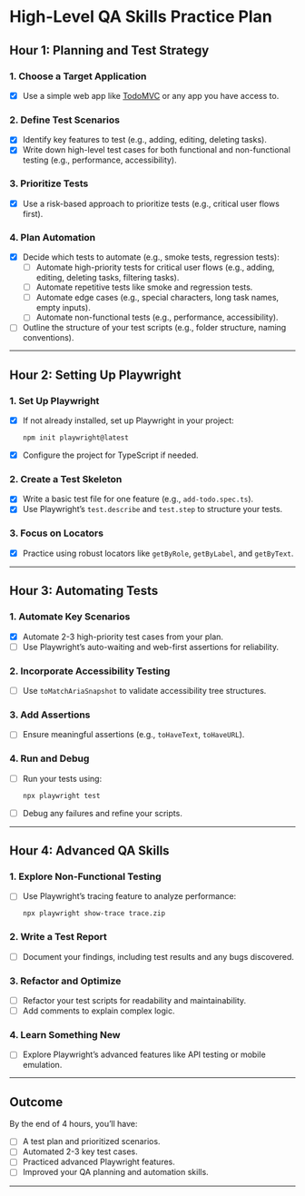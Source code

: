 # High-Level QA Skills Practice Plan

## **Hour 1: Planning and Test Strategy**

### 1. **Choose a Target Application**

- [x] Use a simple web app like [TodoMVC](https://todomvc.com/) or any app you have access to.

### 2. **Define Test Scenarios**

- [x] Identify key features to test (e.g., adding, editing, deleting tasks).
- [x] Write down high-level test cases for both functional and non-functional testing (e.g., performance, accessibility).

### 3. **Prioritize Tests**

- [x] Use a risk-based approach to prioritize tests (e.g., critical user flows first).

### 4. **Plan Automation**

- [x] Decide which tests to automate (e.g., smoke tests, regression tests):
  - [ ] Automate high-priority tests for critical user flows (e.g., adding, editing, deleting tasks, filtering tasks).
  - [ ] Automate repetitive tests like smoke and regression tests.
  - [ ] Automate edge cases (e.g., special characters, long task names, empty inputs).
  - [ ] Automate non-functional tests (e.g., performance, accessibility).
- [ ] Outline the structure of your test scripts (e.g., folder structure, naming conventions).

---

## **Hour 2: Setting Up Playwright**

### 1. **Set Up Playwright**

- [x] If not already installed, set up Playwright in your project:
  ```bash
  npm init playwright@latest
  ```
- [x] Configure the project for TypeScript if needed.

### 2. **Create a Test Skeleton**

- [x] Write a basic test file for one feature (e.g., `add-todo.spec.ts`).
- [x] Use Playwright’s `test.describe` and `test.step` to structure your tests.

### 3. **Focus on Locators**

- [x] Practice using robust locators like `getByRole`, `getByLabel`, and `getByText`.

---

## **Hour 3: Automating Tests**

### 1. **Automate Key Scenarios**

- [x] Automate 2-3 high-priority test cases from your plan.
- [ ] Use Playwright’s auto-waiting and web-first assertions for reliability.

### 2. **Incorporate Accessibility Testing**

- [ ] Use `toMatchAriaSnapshot` to validate accessibility tree structures.

### 3. **Add Assertions**

- [ ] Ensure meaningful assertions (e.g., `toHaveText`, `toHaveURL`).

### 4. **Run and Debug**

- [ ] Run your tests using:
  ```bash
  npx playwright test
  ```
- [ ] Debug any failures and refine your scripts.

---

## **Hour 4: Advanced QA Skills**

### 1. **Explore Non-Functional Testing**

- [ ] Use Playwright’s tracing feature to analyze performance:
  ```bash
  npx playwright show-trace trace.zip
  ```

### 2. **Write a Test Report**

- [ ] Document your findings, including test results and any bugs discovered.

### 3. **Refactor and Optimize**

- [ ] Refactor your test scripts for readability and maintainability.
- [ ] Add comments to explain complex logic.

### 4. **Learn Something New**

- [ ] Explore Playwright’s advanced features like API testing or mobile emulation.

---

## **Outcome**

By the end of 4 hours, you’ll have:

- [ ] A test plan and prioritized scenarios.
- [ ] Automated 2-3 key test cases.
- [ ] Practiced advanced Playwright features.
- [ ] Improved your QA planning and automation skills.

---

